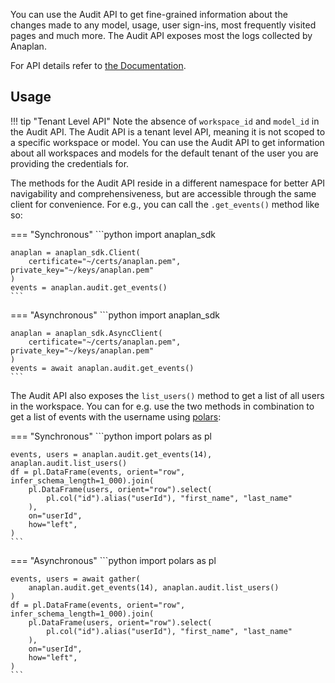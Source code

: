 You can use the Audit API to get fine-grained information about the changes made to any model, usage, user sign-ins,
most frequently visited pages and much more. The Audit API exposes most the logs collected by Anaplan.

For API details refer to
[the Documentation](https://auditservice.docs.apiary.io/#).

## Usage

!!! tip "Tenant Level API"
    Note the absence of `workspace_id` and `model_id` in the Audit API. The Audit API is a tenant level API, meaning it
    is not scoped to a specific workspace or model. You can use the Audit API to get information about all workspaces and
    models for the default tenant of the user you are providing the credentials for.

The methods for the Audit API reside in a different namespace for better API navigability and
comprehensiveness, but are accessible through the same client for convenience. For e.g., you can call
the `.get_events()` method like so:

=== "Synchronous"
    ```python
    import anaplan_sdk
    
    anaplan = anaplan_sdk.Client(
        certificate="~/certs/anaplan.pem", private_key="~/keys/anaplan.pem"
    )
    events = anaplan.audit.get_events()
    ```
=== "Asynchronous"
    ```python
    import anaplan_sdk
    
    anaplan = anaplan_sdk.AsyncClient(
        certificate="~/certs/anaplan.pem", private_key="~/keys/anaplan.pem"
    )
    events = await anaplan.audit.get_events()
    ```

The Audit API also exposes the `list_users()` method to get a list of all users in the workspace. You can for e.g. use
the two methods in combination to get a list of events with the username using [polars](https://docs.pola.rs):

=== "Synchronous"
    ```python
    import polars as pl
    
    events, users = anaplan.audit.get_events(14), anaplan.audit.list_users()
    df = pl.DataFrame(events, orient="row", infer_schema_length=1_000).join(
        pl.DataFrame(users, orient="row").select(
            pl.col("id").alias("userId"), "first_name", "last_name"
        ),
        on="userId",
        how="left",
    )
    ```
=== "Asynchronous"
    ```python
    import polars as pl
    
    events, users = await gather(
        anaplan.audit.get_events(14), anaplan.audit.list_users()
    )
    df = pl.DataFrame(events, orient="row", infer_schema_length=1_000).join(
        pl.DataFrame(users, orient="row").select(
            pl.col("id").alias("userId"), "first_name", "last_name"
        ),
        on="userId",
        how="left",
    )
    ```
